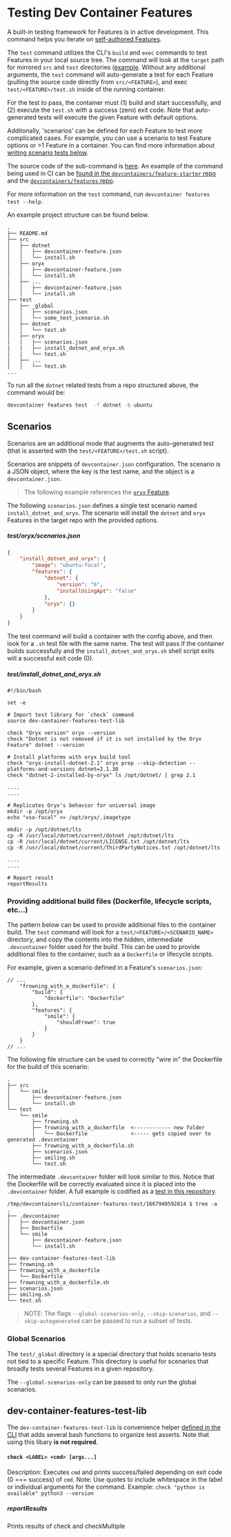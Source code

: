 # Testing Dev Container Features

A built-in testing framework for Features is in active development.  This command helps you iterate on [self-authored Features](https://containers.dev/implementors/features-distribution/).

The `test` command utilizes the CLI's `build` and `exec` commands to test Features in your local source tree.  The command will look at the `target` path for mirrored `src` and `test` directories ([example](https://github.com/devcontainers/features).  Without any additional arguments, the `test` command will auto-generate a test for each Feature (pulling the source code directly from `src/<FEATURE>`), and exec `test/<FEATURE>/test.sh` inside of the running container.  

For the test to pass, the container must (1) build and start successfully, and (2) execute the `test.sh` with a success (zero) exit code.  Note that auto-generated tests will execute the given Feature with default options.

Additonally, 'scenarios' can be defined for each Feature to test more complicated cases.  For example, you can use a scenario to test Feature options or >1 Feature in a container.  You can find more information about [writing scenario tests below](#scenarios).

The source code of the sub-command is [here](../../src/spec-node/featuresCLI/test.ts). An example of the command being used in CI can be [found in the `devcontainers/feature-starter` repo](https://github.com/devcontainers/feature-starter/blob/main/.github/workflows/test.yaml) and the [`devcontainers/features` repo](https://github.com/devcontainers/features).

For more information on the `test` command, run `devcontainer features test --help`.

An example project structure can be found below.

```
.
├── README.md
├── src
│   ├── dotnet
│   │   ├── devcontainer-feature.json
│   │   └── install.sh
│   ├── oryx
│   │   ├── devcontainer-feature.json
│   │   └── install.sh
|   ├── ...
│   │   ├── devcontainer-feature.json
│   │   └── install.sh
├── test
│   ├── _global
│	│	├── scenarios.json
│   │   └── some_test_scenario.sh
│   ├── dotnet
│   │   └── test.sh
│   ├── oryx
|   |   ├── scenarios.json
|   |   ├── install_dotnet_and_oryx.sh
│   |   └── test.sh
|   ├── ...
│   │   └── test.sh
...
```

To run all the `dotnet` related tests from a repo structured above, the command would be:

```bash
devcontainer features test  -f dotnet -b ubuntu
```

## Scenarios 

Scenarios are an additional mode that augments the auto-generated test (that is asserted with the `test/<FEATURE>/test.sh` script).  

Scenarios are snippets of `devcontainer.json` configuration.  The scenario is a JSON object, where the key is the test name, and the object is a `devcontainer.json`.

> The following example references the [`oryx` Feature](https://github.com/devcontainers/features/tree/2d89dc301ed834d74b07350c7d8567eee78f966d/test/oryx).

The following `scenarios.json` defines a single test scenario named `install_dotnet_and_oryx`.  The scenario will install the `dotnet` and `oryx` Features in the target repo with the provided options. 


##### test/oryx/scenarios.json
```json
{
    "install_dotnet_and_oryx": {
        "image": "ubuntu:focal",
        "features": {
            "dotnet": {
                "version": "6",
                "installUsingApt": "false"
            },
            "oryx": {}
        }
    }
}
```

The test command will build a container with the config above, and then look for a `.sh` test file with the same name.  The test will pass if the container builds successfully and the `install_dotnet_and_oryx.sh` shell script exits will a successful exit code (0).

##### test/install_dotnet_and_oryx.sh
```
#!/bin/bash

set -e

# Import test library for `check` command
source dev-container-features-test-lib

check "Oryx version" oryx --version
check "Dotnet is not removed if it is not installed by the Oryx Feature" dotnet --version

# Install platforms with oryx build tool
check "oryx-install-dotnet-2.1" oryx prep --skip-detection --platforms-and-versions dotnet=2.1.30
check "dotnet-2-installed-by-oryx" ls /opt/dotnet/ | grep 2.1

....
....

# Replicates Oryx's behavior for universal image
mkdir -p /opt/oryx
echo "vso-focal" >> /opt/oryx/.imagetype

mkdir -p /opt/dotnet/lts
cp -R /usr/local/dotnet/current/dotnet /opt/dotnet/lts
cp -R /usr/local/dotnet/current/LICENSE.txt /opt/dotnet/lts
cp -R /usr/local/dotnet/current/ThirdPartyNotices.txt /opt/dotnet/lts

....
....

# Report result
reportResults
```

### Providing additional build files (Dockerfile, lifecycle scripts, etc...)

The pattern below can be used to provide additional files to the container build.  The `test` command will look for a `test/<FEATURE>/<SCENARIO_NAME>` directory, and copy the contents into the hidden, intermediate `.devcontainer` folder used for the build.  This can be used to provide additional files to the container, such as a `Dockerfile` or lifecycle scripts.

For example, given a scenario defined in a Feature's `scenarios.json`:

```jsonc
// ...
	"frowning_with_a_dockerfile": {
		"build": {
			"dockerfile": "Dockerfile"
		},
		"features": {
			"smile": {
				"shouldFrown": true
			}
		}
	}
// ... 
```

The following file structure can be used to correctly "wire in" the Dockerfile for the build of this scenario:

```
.
├── src
│   └── smile
│       ├── devcontainer-feature.json
│       └── install.sh
└── test
    └── smile
        ├── frowning.sh
        ├── frowning_with_a_dockerfile  <------------ new folder   
        │   └── Dockerfile              <----- gets copied over to generated .devcontainer
        ├── frowning_with_a_dockerfile.sh
        ├── scenarios.json
        ├── smiling.sh
        └── test.sh
```

The intermediate `.devcontainer` folder will look similar to this.  Notice that the Dockerfile will be correctly evaluated since it is placed into the `.devcontainer` folder.  A full example is codified as a [test in this repository](https://github.com/devcontainers/cli/tree/de6be379622554c5c15fa5a02403006575e087b3/src/test/container-features/example-v2-features-sets/dockerfile-scenario-test).

```
/tmp/devcontainercli/container-features-test/1667949592814 $ tree -a
.
├── .devcontainer
│   ├── devcontainer.json
│   ├── Dockerfile
│   └── smile
│       ├── devcontainer-feature.json
│       └── install.sh
│
├── dev-container-features-test-lib
├── frowning.sh
├── frowning_with_a_dockerfile
│   └── Dockerfile
├── frowning_with_a_dockerfile.sh
├── scenarios.json
├── smiling.sh
└── test.sh
```

> NOTE: The flags `--global-scenarios-only`, `--skip-scenarios`, and `--skip-autogenerated` can be passed to run a subset of tests.

### Global Scenarios

The `test/_global` directory is a special directory that holds scenario tests not tied to a specific Feature. This directory is useful for scenarios that broadly tests several Features in a given repository.

The `--global-scenarios-only` can be passed to only run the global scenarios.

## dev-container-features-test-lib

The `dev-container-features-test-lib` is convenience helper [defined in the CLI](https://github.com/devcontainers/cli/blob/1910ca41015c627b884ddd69ebc52d1e8cdd8cf0/src/spec-node/featuresCLI/utils.ts#L59) that adds several bash functions to organize test asserts. Note that using this libary **is not required**.

#### `check <LABEL> <cmd> [args...]`
Description: Executes `cmd` and prints success/failed depending on exit code (0 === success) of `cmd`.
Note: Use quotes to include whitespace in the label or individual arguments for the command.
Example: `check "python is available" python3 --version`

##### reportResults
Prints results of check and checkMultiple
